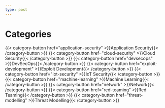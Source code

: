 ```yaml
---
type: post
---
```


# **Categories**

{{< category-button href="application-security" >}}Application Security{{< /category-button >}}
{{< category-button href="cloud-security" >}}Cloud Security{{< /category-button >}}
{{< category-button href="devsecops" >}}DevSecOps{{< /category-button >}}
{{< category-button href="exploit-development" >}}Exploit Development{{< /category-button >}}
{{< category-button href="iot-security" >}}IoT Security{{< /category-button >}}
{{< category-button href="machine-learning" >}}Machine Learning{{< /category-button >}}
{{< category-button href="network" >}}Network{{< /category-button >}}
{{< category-button href="red-teaming" >}}Red Teaming{{< /category-button >}}
{{< category-button href="threat-modelling" >}}Threat Modelling{{< /category-button >}}